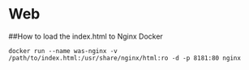 Web
================

##How to load the index.html to Nginx Docker
```
docker run --name was-nginx -v /path/to/index.html:/usr/share/nginx/html:ro -d -p 8181:80 nginx
```
